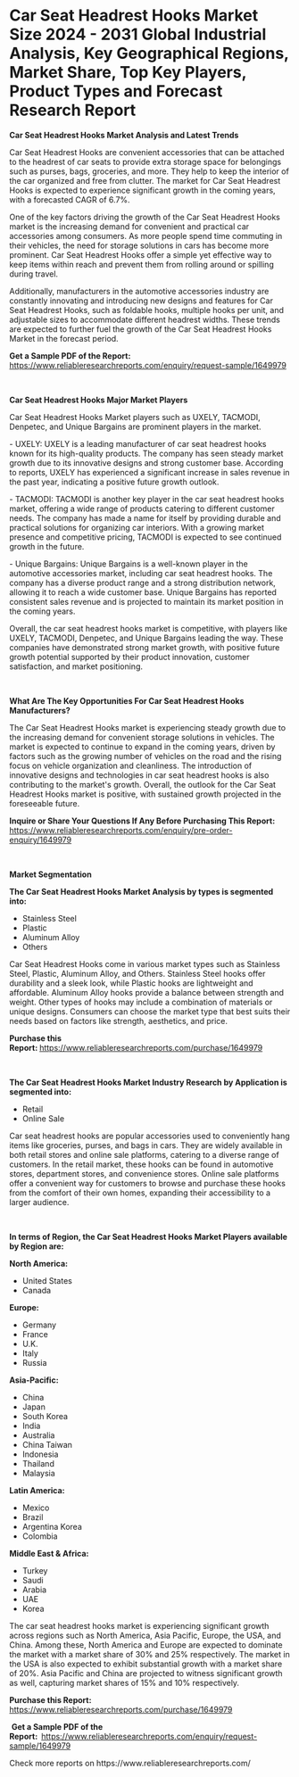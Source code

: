 <p><h1>Car Seat Headrest Hooks Market Size 2024 - 2031 Global Industrial Analysis, Key Geographical Regions, Market Share, Top Key Players, Product Types and Forecast Research Report</h1></p><p><strong>Car Seat Headrest Hooks Market Analysis and Latest Trends</strong></p>
<p><p>Car Seat Headrest Hooks are convenient accessories that can be attached to the headrest of car seats to provide extra storage space for belongings such as purses, bags, groceries, and more. They help to keep the interior of the car organized and free from clutter. The market for Car Seat Headrest Hooks is expected to experience significant growth in the coming years, with a forecasted CAGR of 6.7%.</p><p>One of the key factors driving the growth of the Car Seat Headrest Hooks market is the increasing demand for convenient and practical car accessories among consumers. As more people spend time commuting in their vehicles, the need for storage solutions in cars has become more prominent. Car Seat Headrest Hooks offer a simple yet effective way to keep items within reach and prevent them from rolling around or spilling during travel.</p><p>Additionally, manufacturers in the automotive accessories industry are constantly innovating and introducing new designs and features for Car Seat Headrest Hooks, such as foldable hooks, multiple hooks per unit, and adjustable sizes to accommodate different headrest widths. These trends are expected to further fuel the growth of the Car Seat Headrest Hooks Market in the forecast period.</p></p>
<p><strong>Get a Sample PDF of the Report:&nbsp;</strong> <a href="https://www.reliableresearchreports.com/enquiry/request-sample/1649979">https://www.reliableresearchreports.com/enquiry/request-sample/1649979</a></p>
<p>&nbsp;</p>
<p><strong>Car Seat Headrest Hooks Major Market Players</strong></p>
<p><p>Car Seat Headrest Hooks Market players such as UXELY, TACMODI, Denpetec, and Unique Bargains are prominent players in the market.</p><p>- UXELY: UXELY is a leading manufacturer of car seat headrest hooks known for its high-quality products. The company has seen steady market growth due to its innovative designs and strong customer base. According to reports, UXELY has experienced a significant increase in sales revenue in the past year, indicating a positive future growth outlook.</p><p>- TACMODI: TACMODI is another key player in the car seat headrest hooks market, offering a wide range of products catering to different customer needs. The company has made a name for itself by providing durable and practical solutions for organizing car interiors. With a growing market presence and competitive pricing, TACMODI is expected to see continued growth in the future.</p><p>- Unique Bargains: Unique Bargains is a well-known player in the automotive accessories market, including car seat headrest hooks. The company has a diverse product range and a strong distribution network, allowing it to reach a wide customer base. Unique Bargains has reported consistent sales revenue and is projected to maintain its market position in the coming years.</p><p>Overall, the car seat headrest hooks market is competitive, with players like UXELY, TACMODI, Denpetec, and Unique Bargains leading the way. These companies have demonstrated strong market growth, with positive future growth potential supported by their product innovation, customer satisfaction, and market positioning.</p></p>
<p>&nbsp;</p>
<p><strong>What Are The Key Opportunities For Car Seat Headrest Hooks Manufacturers?</strong></p>
<p><p>The Car Seat Headrest Hooks market is experiencing steady growth due to the increasing demand for convenient storage solutions in vehicles. The market is expected to continue to expand in the coming years, driven by factors such as the growing number of vehicles on the road and the rising focus on vehicle organization and cleanliness. The introduction of innovative designs and technologies in car seat headrest hooks is also contributing to the market's growth. Overall, the outlook for the Car Seat Headrest Hooks market is positive, with sustained growth projected in the foreseeable future.</p></p>
<p><strong>Inquire or Share Your Questions If Any Before Purchasing This Report:</strong> <a href="https://www.reliableresearchreports.com/enquiry/pre-order-enquiry/1649979">https://www.reliableresearchreports.com/enquiry/pre-order-enquiry/1649979</a></p>
<p>&nbsp;</p>
<p><strong>Market Segmentation</strong></p>
<p><strong>The Car Seat Headrest Hooks Market Analysis by types is segmented into:</strong></p>
<p><ul><li>Stainless Steel</li><li>Plastic</li><li>Aluminum Alloy</li><li>Others</li></ul></p>
<p><p>Car Seat Headrest Hooks come in various market types such as Stainless Steel, Plastic, Aluminum Alloy, and Others. Stainless Steel hooks offer durability and a sleek look, while Plastic hooks are lightweight and affordable. Aluminum Alloy hooks provide a balance between strength and weight. Other types of hooks may include a combination of materials or unique designs. Consumers can choose the market type that best suits their needs based on factors like strength, aesthetics, and price.</p></p>
<p><strong>Purchase this Report:&nbsp;</strong><a href="https://www.reliableresearchreports.com/purchase/1649979">https://www.reliableresearchreports.com/purchase/1649979</a></p>
<p>&nbsp;</p>
<p><strong>The Car Seat Headrest Hooks Market Industry Research by Application is segmented into:</strong></p>
<p><ul><li>Retail</li><li>Online Sale</li></ul></p>
<p><p>Car seat headrest hooks are popular accessories used to conveniently hang items like groceries, purses, and bags in cars. They are widely available in both retail stores and online sale platforms, catering to a diverse range of customers. In the retail market, these hooks can be found in automotive stores, department stores, and convenience stores. Online sale platforms offer a convenient way for customers to browse and purchase these hooks from the comfort of their own homes, expanding their accessibility to a larger audience.</p></p>
<p>&nbsp;</p>
<p><strong>In terms of Region, the Car Seat Headrest Hooks Market Players available by Region are:</strong></p>
<p>
    <p> <strong> North America: </strong>
        <ul>
            <li>United States</li>
            <li>Canada</li>
        </ul>
        </p> 
    <p> <strong> Europe: </strong>
        <ul>
            <li>Germany</li>
            <li>France</li>
            <li>U.K.</li>
            <li>Italy</li>
            <li>Russia</li>
        </ul>
        </p> 
    <p> <strong> Asia-Pacific: </strong>
        <ul>
            <li>China</li>
            <li>Japan</li>
            <li>South Korea</li>
            <li>India</li>
            <li>Australia</li>
            <li>China Taiwan</li>
            <li>Indonesia</li>
            <li>Thailand</li>
            <li>Malaysia</li>
        </ul>
        </p> 
    <p> <strong> Latin America: </strong>
        <ul>
            <li>Mexico</li>
            <li>Brazil</li>
            <li>Argentina Korea</li>
            <li>Colombia</li>
        </ul>
        </p> 
    <p> <strong> Middle East & Africa: </strong>
        <ul>
            <li>Turkey</li>
            <li>Saudi</li>
            <li>Arabia</li>
            <li>UAE</li>
            <li>Korea</li>
        </ul>
    </p>
    </p>
<p><p>The car seat headrest hooks market is experiencing significant growth across regions such as North America, Asia Pacific, Europe, the USA, and China. Among these, North America and Europe are expected to dominate the market with a market share of 30% and 25% respectively. The market in the USA is also expected to exhibit substantial growth with a market share of 20%. Asia Pacific and China are projected to witness significant growth as well, capturing market shares of 15% and 10% respectively.</p></p>
<p><strong>Purchase this Report: </strong><a href="https://www.reliableresearchreports.com/purchase/1649979">https://www.reliableresearchreports.com/purchase/1649979</a></p>
<p>&nbsp;<strong>Get a Sample PDF of the Report:&nbsp;&nbsp;</strong><a href="https://www.reliableresearchreports.com/enquiry/request-sample/1649979">https://www.reliableresearchreports.com/enquiry/request-sample/1649979</a></p>
<p><strong></strong></p>
<p>Check more reports on https://www.reliableresearchreports.com/</p>